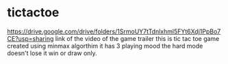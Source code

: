 # tictactoe
https://drive.google.com/drive/folders/1SrmoUY7tTdnlxhml5FYt6Xdj1PpBo7CE?usp=sharing
link of the video of the game trailer 
this is tic tac toe game created using minmax algorthim
it has 3 playing mood 
the hard mode doesn't lose it win or draw only.
